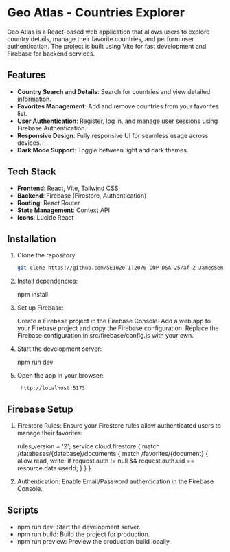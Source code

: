 # Geo Atlas - Countries Explorer

Geo Atlas is a React-based web application that allows users to explore country details, manage their favorite countries, and perform user authentication. The project is built using Vite for fast development and Firebase for backend services.

## Features

- **Country Search and Details**: Search for countries and view detailed information.
- **Favorites Management**: Add and remove countries from your favorites list.
- **User Authentication**: Register, log in, and manage user sessions using Firebase Authentication.
- **Responsive Design**: Fully responsive UI for seamless usage across devices.
- **Dark Mode Support**: Toggle between light and dark themes.

## Tech Stack

- **Frontend**: React, Vite, Tailwind CSS
- **Backend**: Firebase (Firestore, Authentication)
- **Routing**: React Router
- **State Management**: Context API
- **Icons**: Lucide React

## Installation

1. Clone the repository:
   ```bash
   git clone https://github.com/SE1020-IT2070-OOP-DSA-25/af-2-JamesSembukuttiarachchi.git
   

2. Install dependencies:
   
   npm install

3. Set up Firebase:

    Create a Firebase project in the Firebase Console.
    Add a web app to your Firebase project and copy the Firebase configuration.
    Replace the Firebase configuration in src/firebase/config.js with your own.

4. Start the development server:
   
   npm run dev

5. Open the app in your browser:

        http://localhost:5173


## Firebase Setup

1. Firestore Rules: Ensure your Firestore rules allow authenticated users to manage their favorites:
   
   rules_version = '2';
    service cloud.firestore {
    match /databases/{database}/documents {
        match /favorites/{document} {
        allow read, write: if request.auth != null && request.auth.uid == resource.data.userId;
        }
    }
    }

2. Authentication: Enable Email/Password authentication in the Firebase Console.


## Scripts

   - npm run dev: Start the development server.
   - npm run build: Build the project for production.
   - npm run preview: Preview the production build locally.
